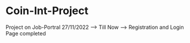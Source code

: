 # Coin-Int-Project
Project on Job-Portral
27/11/2022 --> Till Now --> Registration and Login Page completed
